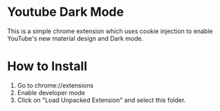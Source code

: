 # Youtube Dark Mode

This is a simple chrome extension which uses cookie injection to enable YouTube's new material design and Dark mode.

# How to Install
1. Go to chrome://extensions
2. Enable developer mode
3. Click on "Load Unpacked Extension" and select this folder.
